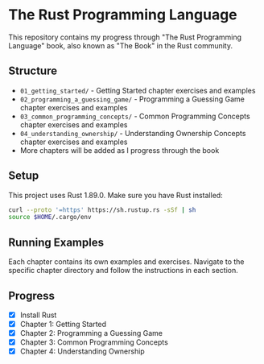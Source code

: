 # The Rust Programming Language

This repository contains my progress through "The Rust Programming Language" book, also known as "The Book" in the Rust community.

## Structure

- `01_getting_started/` - Getting Started chapter exercises and examples
- `02_programming_a_guessing_game/` - Programming a Guessing Game chapter exercises and examples
- `03_common_programming_concepts/` - Common Programming Concepts chapter exercises and examples
- `04_understanding_ownership/` - Understanding Ownership Concepts chapter exercises and examples
- More chapters will be added as I progress through the book

## Setup

This project uses Rust 1.89.0. Make sure you have Rust installed:

```bash
curl --proto '=https' https://sh.rustup.rs -sSf | sh
source $HOME/.cargo/env
```

## Running Examples

Each chapter contains its own examples and exercises. Navigate to the specific chapter directory and follow the instructions in each section.

## Progress

- [x] Install Rust
- [x] Chapter 1: Getting Started
- [x] Chapter 2: Programming a Guessing Game
- [x] Chapter 3: Common Programming Concepts
- [x] Chapter 4: Understanding Ownership